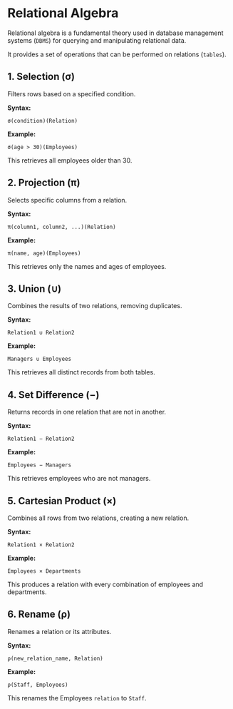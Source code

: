 # Relational Algebra

Relational algebra is a fundamental theory used in database management systems (`DBMS`) for querying and manipulating relational data.

It provides a set of operations that can be performed on relations (`tables`).

## 1. Selection (σ)

Filters rows based on a specified condition.

**Syntax:**

```
σ(condition)(Relation)
```

**Example:**

```
σ(age > 30)(Employees)
```

This retrieves all employees older than 30.

## 2. Projection (π)

Selects specific columns from a relation.

**Syntax:**

```
π(column1, column2, ...)(Relation)
```

**Example:**

```
π(name, age)(Employees)
```

This retrieves only the names and ages of employees.

## 3. Union (∪)

Combines the results of two relations, removing duplicates.

**Syntax:**

```
Relation1 ∪ Relation2
```

**Example:**

```
Managers ∪ Employees
```

This retrieves all distinct records from both tables.

## 4. Set Difference (−)

Returns records in one relation that are not in another.

**Syntax:**

```
Relation1 − Relation2
```

**Example:**

```
Employees − Managers
```

This retrieves employees who are not managers.

## 5. Cartesian Product (×)

Combines all rows from two relations, creating a new relation.

**Syntax:**

```
Relation1 × Relation2
```

**Example:**

```
Employees × Departments
```

This produces a relation with every combination of employees and departments.

## 6. Rename (ρ)

Renames a relation or its attributes.

**Syntax:**

```
ρ(new_relation_name, Relation)
```

**Example:**

```
ρ(Staff, Employees)
```
This renames the Employees `relation` to `Staff`.